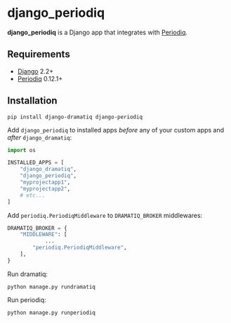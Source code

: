 # django_periodiq
**django_periodiq** is a Django app that integrates with [Periodiq][periodiq].


## Requirements
* [Django][django] 2.2+
* [Periodiq][periodiq] 0.12.1+


## Installation
    pip install django-dramatiq django-periodiq
Add `django_periodiq` to installed apps *before* any of your custom
apps and *after* `django_dramatiq`:
``` python
import os

INSTALLED_APPS = [
    "django_dramatiq",
    "django_periodiq",
    "myprojectapp1",
    "myprojectapp2",
    # etc...
]
```
Add `periodiq.PeriodiqMiddleware` to `DRAMATIQ_BROKER` middlewares:
``` python
DRAMATIQ_BROKER = {
    "MIDDLEWARE": [
            ...
        "periodiq.PeriodiqMiddleware",
    ],
}
```
Run dramatiq:
```shell
python manage.py rundramatiq
````
Run periodiq:
```shell
python manage.py runperiodiq
```

[periodiq]: https://gitlab.com/bersace/periodiq
[django]: http://djangoproject.com/
